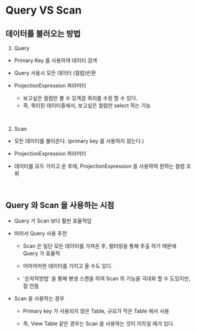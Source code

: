 # Query VS Scan

## 데이터를 불러오는 방법

1. Query

- Primary Key 를 사용하여 데이터 검색

- Query 사용시 모든 데이터 (컬럼)반환

- ProjectionExpression 파라미터
    - 보고싶은 컬럼만 볼 수 있게끔 쿼리를 수정 할 수 있다.
    - 즉, 쿼리된 데이터중에서, 보고싶은 컬럼만 select 하는 기능

<br>

2. Scan

- 모든 데이터를 불러온다. (primary key 를 사용하지 않는다.)

- ProjectionExpression 파라미터

- 데이터를 모두 가지고 온 후에, ProjectionExpression 을 사용하여 원하는 컬럼 조회


<br>

## Query 와 Scan 을 사용하는 시점

- Query 가 Scan 보다 훨씬 효율적임

- 따라서 Query 사용 추천

    - Scan 은 일단 모든 데이터를 가져온 후, 필터링을 통해 추출 하기 때문에 Query 가 효율적
    - 어마어마한 데이터를 가지고 올 수도 있다.

    - '순차적방법' 을 통해 병생 스캔을 하여 Scan 의 기능을 극대화 할 수 도있지만, 잘 안씀

- Scan 을 사용하는 경우
    - Primary key 가 사용되지 않은 Table, 규모가 작은 Table 에서 사용

    - 즉, View Table 같은 경우는 Scan 을 사용하는 것이 이득일 때가 있다.